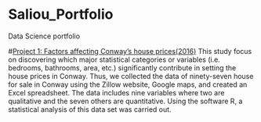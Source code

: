 # Saliou_Portfolio
Data Science portfolio

#[Project 1: Factors affecting Conway’s house prices(2016)](https://github.com/ouattara-lab/conway_house_prices.git) 
This study focus on discovering which major statistical categories or variables (i.e.
bedrooms, bathrooms, area, etc.) significantly contribute in setting the house prices in
Conway. Thus, we collected the data of ninety-seven house for sale in Conway using the
Zillow website, Google maps, and created an Excel spreadsheet. The data includes nine
variables where two are qualitative and the seven others are quantitative. Using the software
R, a statistical analysis of this data set was carried out.
